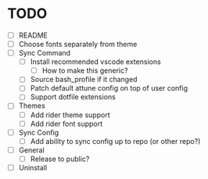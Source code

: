 # TODO
- [ ] README
- [ ] Choose fonts separately from theme
- [ ] Sync Command
    - [ ] Install recommended vscode extensions
        - [ ] How to make this generic?
    - [ ] Source bash_profile if it changed
    - [ ] Patch default attune config on top of user config
    - [ ] Support dotfile extensions
- [ ] Themes
    - [ ] Add rider theme support
    - [ ] Add rider font support
- [ ] Sync Config
    - [ ] Add ability to sync config up to repo (or other repo?)
- [ ] General
    - [ ] Release to public?
- [ ] Uninstall